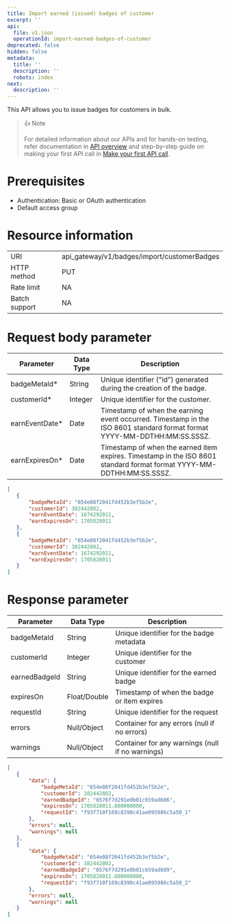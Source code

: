 ```yaml
---
title: Import earned (issued) badges of customer
excerpt: ''
api:
  file: v1.json
  operationId: import-earned-badges-of-customer
deprecated: false
hidden: false
metadata:
  title: ''
  description: ''
  robots: index
next:
  description: ''
---
```

This API allows you to issue badges for customers in bulk.

> 👍 Note
>
> For detailed information about our APIs and for hands-on testing, refer documentation in [API overview](https://docs.capillarytech.com/reference/apioverview) and step-by-step guide on making your first API call in [Make your first API call](https://docs.capillarytech.com/reference/make-your-first-api-call).

# Prerequisites

-   Authentication: Basic or OAuth authentication
-   Default access group

# Resource information

|               |                                             |
| :------------ | :------------------------------------------ |
| URI           | api_gateway/v1/badges/import/customerBadges |
| HTTP method   | PUT                                         |
| Rate limit    | NA                                          |
| Batch support | NA                                          |

# Request body parameter

| Parameter       | Data Type | Description                                                                                                              |
| --------------- | --------- | ------------------------------------------------------------------------------------------------------------------------ |
| badgeMetaId\*   | String    | Unique identifier ("id") generated during the creation of the badge.                                                     |
| customerId\*    | Integer   | Unique identifier for the customer.                                                                                      |
| earnEventDate\* | Date      | Timestamp of when the earning event occurred. Timestamp in the ISO 8601 standard format format YYYY-MM-DDTHH:MM:SS.SSSZ. |
| earnExpiresOn\* | Date      | Timestamp of when the earned item expires. Timestamp in the ISO 8601 standard format format YYYY-MM-DDTHH:MM:SS.SSSZ.    |

```json
[
   {
       "badgeMetaId": "654e08f2041fd452b3ef5b2e",
       "customerId": 382442802,
       "earnEventDate": 1674292011,
       "earnExpiresOn": 1705828011
   },
   {
       "badgeMetaId": "654e08f2041fd452b3ef5b2e",
       "customerId": 382442802,
       "earnEventDate": 1674292011,
       "earnExpiresOn": 1705828011
   }
]
```

# Response parameter

| Parameter     | Data Type    | Description                                      |
| ------------- | ------------ | ------------------------------------------------ |
| badgeMetaId   | String       | Unique identifier for the badge metadata         |
| customerId    | Integer      | Unique identifier for the customer               |
| earnedBadgeId | String       | Unique identifier for the earned badge           |
| expiresOn     | Float/Double | Timestamp of when the badge or item expires      |
| requestId     | String       | Unique identifier for the request                |
| errors        | Null/Object  | Container for any errors (null if no errors)     |
| warnings      | Null/Object  | Container for any warnings (null if no warnings) |

```json
[
   {
       "data": {
           "badgeMetaId": "654e08f2041fd452b3ef5b2e",
           "customerId": 382442802,
           "earnedBadgeId": "6576f7d291e0b01c659ad606",
           "expiresOn": 1705828011.000000000,
           "requestId": "f93f710f169c8390c41ae095986c5a50_1"
       },
       "errors": null,
       "warnings": null
   },
   {
       "data": {
           "badgeMetaId": "654e08f2041fd452b3ef5b2e",
           "customerId": 382442802,
           "earnedBadgeId": "6576f7d291e0b01c659ad609",
           "expiresOn": 1705828011.000000000,
           "requestId": "f93f710f169c8390c41ae095986c5a50_2"
       },
       "errors": null,
       "warnings": null
   }
]
```